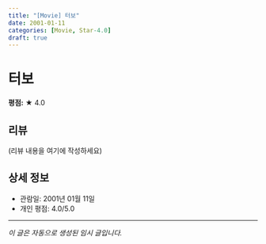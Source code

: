 ```yaml
---
title: "[Movie] 터보"
date: 2001-01-11
categories: [Movie, Star-4.0]
draft: true
---
```


# 터보

**평점:** ★ 4.0

## 리뷰

(리뷰 내용을 여기에 작성하세요)

## 상세 정보

- 관람일: 2001년 01월 11일
- 개인 평점: 4.0/5.0

---

*이 글은 자동으로 생성된 임시 글입니다.*
